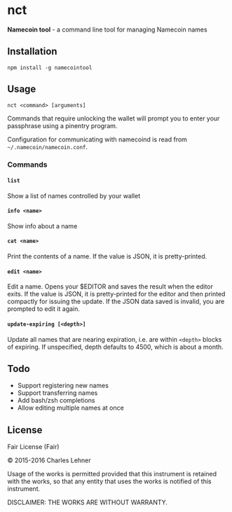 # nct

**Namecoin tool** - a command line tool for managing Namecoin names

## Installation

    npm install -g namecointool

## Usage

    nct <command> [arguments]

Commands that require unlocking the wallet will prompt you to enter your
passphrase using a pinentry program.

Configuration for communicating with namecoind is read from
`~/.namecoin/namecoin.conf`.

### Commands

#### `list`

Show a list of names controlled by your wallet

#### `info <name>`

Show info about a name

#### `cat <name>`

Print the contents of a name. If the value is JSON, it is pretty-printed.

#### `edit <name>`

Edit a name. Opens your $EDITOR and saves the result when the editor exits. If
the value is JSON, it is pretty-printed for the editor and then printed
compactly for issuing the update. If the JSON data saved is invalid, you are
prompted to edit it again.

#### `update-expiring [<depth>]`

Update all names that are nearing expiration, i.e. are within `<depth>` blocks
of expiring. If unspecified, depth defaults to 4500, which is about a month.

## Todo

- Support registering new names
- Support transferring names
- Add bash/zsh completions
- Allow editing multiple names at once

## License

Fair License (Fair)

© 2015-2016 Charles Lehner

Usage of the works is permitted provided that this instrument is retained with
the works, so that any entity that uses the works is notified of this
instrument.

DISCLAIMER: THE WORKS ARE WITHOUT WARRANTY.
